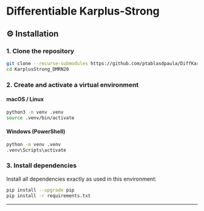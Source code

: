 # Differentiable Karplus-Strong

## ⚙️ Installation

### 1. Clone the repository 

```bash
git clone --recurse-submodules https://github.com/ptablasdpaula/DiffKarplusStrong_DMRN20.git
cd KarplusStrong_DMRN20
```

### 2. Create and activate a virtual environment

#### macOS / Linux

```bash
python3 -m venv .venv
source .venv/bin/activate
```

#### Windows (PowerShell)

```bash
python -m venv .venv
.venv\Scripts\activate
```

### 3. Install dependencies

Install all dependencies exactly as used in this environment:

```bash
pip install --upgrade pip
pip install -r requirements.txt
```
---
